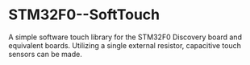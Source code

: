 # STM32F0--SoftTouch
A simple software touch library for the STM32F0 Discovery board and equivalent boards. Utilizing a single external resistor, capacitive touch sensors can be made.
